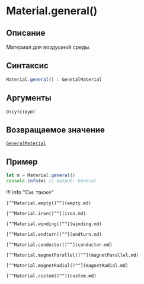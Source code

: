 # Material.general()

## Описание
Материал для воздушной среды.

## Синтаксис
```javascript
Material.general() : GenetalMaterial
``` 

## Аргументы
    Отсутствуют
    
## Возвращаемое значение
[`GeneralMaterial`](./../../../types/Materials/GeneralMaterial/_index.md)

## Пример
``` javascript linenums="1"
let m = Material.general()
console.info(m) // output: General
``` 

!!! info "См. также"

    [^^Material.empty()^^](empty.md)

    [^^Material.iron()^^](iron.md)

    [^^Material.winding()^^](winding.md)

    [^^Material.endturn()^^](endturn.md)

    [^^Material.conductor()^^](conductor.md)

    [^^Material.magnetParallel()^^](magnetParallel.md)

    [^^Material.magnetRadial()^^](magnetRadial.md)
    
    [^^Material.custom()^^](custom.md)
